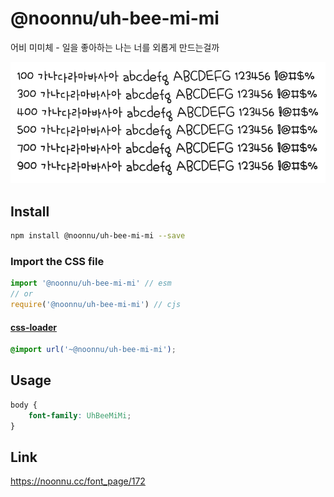 # @noonnu/uh-bee-mi-mi

어비 미미체 - 일을 좋아하는 나는 너를 외롭게 만드는걸까

![example](./example.png)

## Install

```bash
npm install @noonnu/uh-bee-mi-mi --save
```

### Import the CSS file

```js
import '@noonnu/uh-bee-mi-mi' // esm
// or
require('@noonnu/uh-bee-mi-mi') // cjs
```

#### [css-loader](https://github.com/webpack-contrib/css-loader)

```css
@import url('~@noonnu/uh-bee-mi-mi');
```

## Usage

```css
body {
    font-family: UhBeeMiMi;
}
```

## Link

https://noonnu.cc/font_page/172
